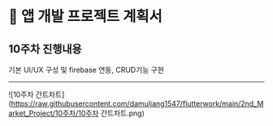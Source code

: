 # 📄 앱 개발 프로젝트 계획서

## 10주차 진행내용

기본 UI/UX 구성 및 firebase 연동, CRUD기능 구현

---

![10주차 간트차트](https://raw.githubusercontent.com/damuljang1547/flutterwork/main/2nd_Market_Project/10주차/10주차 간트차트.png)
